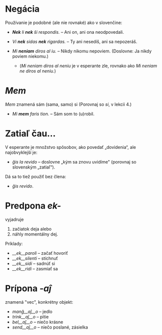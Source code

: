 # Negácia

Používanie je podobné (ale nie rovnaké) ako v slovenčine:


- *__Nek__ li __nek__ ŝi respondis.*   – Ani on, ani ona neodpovedali.
- *Vi __nek__ sidas __nek__ rigardas.* – Ty ani nesedíš, ani sa nepozeráš.

- *Mi __neniam__ diros al iu.* – Nikdy nikomu nepoviem. (Doslovne: Ja nikdy poviem niekomu.) 
    - (*Mi neniam diros al neniu* je v esperante zle, rovnako ako *Mi neniam ne diros al neniu.*)


# *Mem*

*Mem* znamená sám (sama, samo) si (Porovnaj so *si*, v lekcii 4.)

- *Mi __mem__ faris tion.*  – Sám som to (u)robil.

# Zatiaľ čau…

V esperante je množstvo spôsobov, ako povedať „dovidenia“, ale najobvyklejší je:

- *ĝis la revido* – doslovne „kým sa znovu uvidíme" (porovnaj so slovenským „zatiaľ“).

Dá sa to tiež použiť bez člena:

- *ĝis revido*.


# Predpona *ek-*

vyjadruje

1. začiatok deja alebo
2. náhly momentálny dej.

Príklady:

- *__ek__paroli*  – začať hovoriť
- *__ek__silenti* – stíchnuť 
- *__ek__sidi*    – sadnúť si
- *__ek__ridi*    – zasmiať sa
 

# Prípona *-aĵ*

znamená "vec", konkrétny objekt:

- *manĝ__aĵ__o*  – jedlo
- *trink__aĵ__o* – pitie
- *bel__aĵ__o*   – niečo krásne
- *send__aĵ__o*  – niečo poslané, zásielka
 
